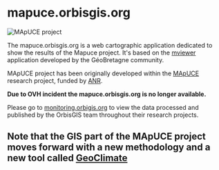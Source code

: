 # mapuce.orbisgis.org

![MApUCE project](img/logo/Logo_Mapuce_V2_small.png)


The mapuce.orbisgis.org is a web cartographic application dedicated to show the results of the Mapuce project. 
It's based on the [mviewer](https://github.com/geobretagne/mviewer) application developed by the GéoBretagne community.

MApUCE project has been originally developed within the [MApUCE](https://anr.fr/Project-ANR-13-VBDU-0004) research project, funded by [ANR](https://anr.fr).


**Due to OVH incident the mapuce.orbisgis.org is no longer available.**

Please go to [monitoring.orbigis.org](monitoring.orbigis.org) to view the data processed and published by the OrbisGIS team throughout their research projects. 


## Note that the GIS part of the MApUCE project moves forward with a new methodology and a new tool called [GeoClimate](https://github.com/orbisgis/geoclimate)

